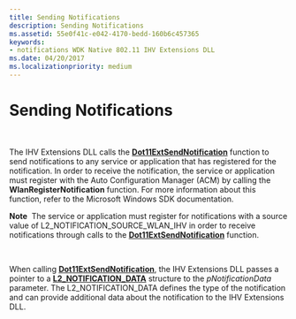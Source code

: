 ```yaml
---
title: Sending Notifications
description: Sending Notifications
ms.assetid: 55e0f41c-e042-4170-bedd-160b6c457365
keywords:
- notifications WDK Native 802.11 IHV Extensions DLL
ms.date: 04/20/2017
ms.localizationpriority: medium
---
```


# Sending Notifications




 

The IHV Extensions DLL calls the [**Dot11ExtSendNotification**](https://docs.microsoft.com/windows-hardware/drivers/ddi/wlanihv/nc-wlanihv-dot11ext_send_notification) function to send notifications to any service or application that has registered for the notification. In order to receive the notification, the service or application must register with the Auto Configuration Manager (ACM) by calling the **WlanRegisterNotification** function. For more information about this function, refer to the Microsoft Windows SDK documentation.

**Note**  The service or application must register for notifications with a source value of L2\_NOTIFICATION\_SOURCE\_WLAN\_IHV in order to receive notifications through calls to the [**Dot11ExtSendNotification**](https://docs.microsoft.com/windows-hardware/drivers/ddi/wlanihv/nc-wlanihv-dot11ext_send_notification) function.

 

When calling [**Dot11ExtSendNotification**](https://docs.microsoft.com/windows-hardware/drivers/ddi/wlanihv/nc-wlanihv-dot11ext_send_notification), the IHV Extensions DLL passes a pointer to a [**L2\_NOTIFICATION\_DATA**](https://docs.microsoft.com/windows/desktop/api/l2cmn/ns-l2cmn-_l2_notification_data) structure to the *pNotificationData* parameter. The L2\_NOTIFICATION\_DATA defines the type of the notification and can provide additional data about the notification to the IHV Extensions DLL.

 

 





